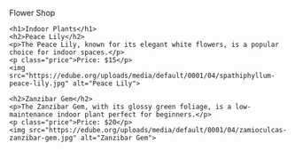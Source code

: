 Flower Shop

<!DOCTYPE html>
<html lang="en">
<head>
       <meta charset="UTF-8">
   <meta name="viewport" content="width=device-width, initial-scale=1.0">
   <title>Indoor Plants</title>
   <meta name="description" content="Explore a variety of indoor plants for your home or office">
  
    <h1>Indoor Plants</h1>
    <h2>Peace Lily</h2>
    <p>The Peace Lily, known for its elegant white flowers, is a popular choice for indoor spaces.</p>
    <p class="price">Price: $15</p>
    <img src="https://edube.org/uploads/media/default/0001/04/spathiphyllum-peace-lily.jpg" alt="Peace Lily">
   
    <h2>Zanzibar Gem</h2>
    <p>The Zanzibar Gem, with its glossy green foliage, is a low-maintenance indoor plant perfect for beginners.</p>
    <p class="price">Price: $20</p>
    <img src="https://edube.org/uploads/media/default/0001/04/zamioculcas-zanzibar-gem.jpg" alt="Zanzibar Gem">
</body>
</html>
